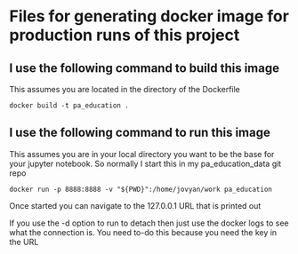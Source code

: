 # Files for generating docker image for production runs of this project

## I use the following command to build this image
This assumes you are located in the directory of the Dockerfile
```
docker build -t pa_education .
```

## I use the following command to run this image
This assumes you are in your local directory you want to be the base for your jupyter notebook. So normally I start this in my pa_education_data git repo

```
docker run -p 8888:8888 -v "${PWD}":/home/jovyan/work pa_education
```

Once started you can navigate to the 127.0.0.1 URL that is printed out

If you use the -d option to run to detach then just use the docker logs to see what the connection is. You need to-do this because you need the key in the URL
